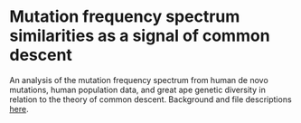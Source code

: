 # Mutation frequency spectrum similarities as a signal of common descent

An analysis of the mutation frequency spectrum from human de novo mutations, human population data, and great ape genetic diversity in relation to the theory of common descent. Background and file descriptions [here](https://www.ibstedt.net/skapelsebok/mutation-frequency-spectrum).

